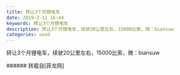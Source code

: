 ```yaml
---
title: 转让3个月锂电车
date: 2019-2-11 16:44
keywords: 转让3个月锂电车
description: 转让3个月锂电车，续驶20公里左右，15000比索，微：biansuw
categories: used
---
```

<td class="t_f" id="postmessage_2967947">

转让3个月锂电车，续驶20公里左右，15000比索，微：biansuw<br/>
<img alt="" border="0" class="zoom" data-cf-modified-7e9941d0dc0053046d982c6e-="" file="http://www.flw.ph/data/appbyme/upload/image/201902/11/8is8SbE4Nlf4.jpg" id="aimg_ik2z1" lazyloadthumb="1" onclick="" onmouseover="" src="http://www.flw.ph/data/appbyme/upload/image/201902/11/8is8SbE4Nlf4.jpg"/><br/>
<img alt="" border="0" class="zoom" data-cf-modified-7e9941d0dc0053046d982c6e-="" file="http://www.flw.ph/data/appbyme/upload/image/201902/11/rzYsVqxMJj6F.jpg" id="aimg_QLGQL" lazyloadthumb="1" onclick="" onmouseover="" src="http://www.flw.ph/data/appbyme/upload/image/201902/11/rzYsVqxMJj6F.jpg"/><br/>
</td>
###### 转载自[菲龙网]